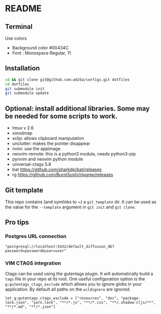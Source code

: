 # README

## Terminal

Use colors
- Background color #00434C
- Font : Monospace Regular, 11

## Installation

```bash
cd && git clone git@github.com:adz5a/configs.git dotfiles
cd dotfiles
git submodule init
git submodule update
```


## Optional: install additional libraries. Some may be needed for some scripts to work.
- tmux v 2.6
- xmodmap
- xclip: allows clipboard manipulation
- unclutter: makes the pointer disappear
- nvim: use the appimage
- neovim-remote: this is a python3 module, needs python3-pip
- pynvim and neovim python module
- universal-ctags 5.8
- bat https://github.com/sharkdp/bat/releases
- rg https://github.com/BurntSushi/ripgrep/releases


## Git template

This repo contains (and symlinks to ~) a `git_template` dir. It can be used as
the value for the `--template` argument in `git init` and `git clone`.

## Pro tips

### Postgres URL connection

```
"postgresql://localhost:5432/default_diffusion_db?password=password&user=user"
```

### VIM CTAGS integration

Ctags can be used using the gutentags plugin. It will automatically build a `tags` file in your repo at its root.
One useful configuration option is the `g:gutentags_ctags_exclude` which allows you to ignore globs in your application.
By default all paths on the `wildignore` are ignored.

```
let g:gutentags_ctags_exclude = ["resources", "doc", "package-lock.json", "yarn.lock", "**/*.js", "**/*.css", "**/.shadow-cljs/**", "**/*.md", "**/*.json"]
```
